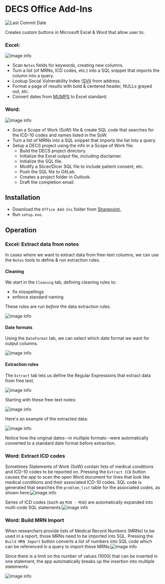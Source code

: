 # DECS Office Add-Ins
![Last Commit Date](./.github/badges/last-commit-badge.svg?dummy=8484744)

Creates custom buttons in Microsoft Excel & Word that allow user to:
### Excel:
![image info](./DECS%20Excel%20Add-Ins/pictures/toolbar.png) 

* Scan `Notes` fields for keywords, creating new columns.
* Turn a list (of MRNs, ICD codes, etc.) into a SQL snippet that imports the column into a query.
* Lookup Social Vulnerability Index ([SVI](https://www.atsdr.cdc.gov/placeandhealth/svi/index.html)) from address.
* Format a page of results with bold & centered header, NULLs grayed out, etc.
* Convert dates from [MUMPS](https://en.wikipedia.org/wiki/MUMPS) to Excel standard.
### Word: 
![image info](./DECS%20Word%20Add-Ins/pictures/toolbar.png)
* Scan a Scope of Work (SoW) file & create SQL code that searches for the ICD-10 codes and names listed in the SoW.
* Turn a list of MRNs into a SQL snippet that imports the list into a query.
* Setup a DECS project using the info in a Scope of Work file:
    - Build the DECS project directory.
    - Initialize the Excel output file, including disclaimer.
    - Initialize the SQL file.
    - Modify a Slicer/Dicer SQL file to include patient consent, etc.
    - Push the SQL file to GitLab.
    - Creates a project folder in Outlook.
    - Draft the completion email.

## Installation
* Download the `Office Add-Ins` folder from [Sharepoint.](https://ucsdhs.sharepoint.com/:f:/t/ACTRI-BMI-DECSPrivate/EhFYD_9zfX9GsNRN9enCMzABFKg6wmPh13zY_ps2qRJHSg?e=KYFZeG)
* Run `setup.exe`.

## Operation
### Excel: Extract data from notes
In cases where we want to extract data from free-text columns, we can use the `Notes` tools to define & run extraction rules.
#### Cleaning
We start in the `Cleaning` tab, defining cleaning rules to:
* fix misspellings
* enforce standard naming

These rules are run *before* the data extraction rules.

![image info](./DECS%20Excel%20Add-Ins/pictures/cleaning%20rules.png)
#### Date formats
Using the `DateFormat` tab, we can select which date format we want for output columns.

![image info](./DECS%20Excel%20Add-Ins/pictures/date%20formats.png)
#### Extraction rules
The `Extract` tab lets us define the Regular Expressions that extract data from free text.

![image info](./DECS%20Excel%20Add-Ins/pictures/extraction%20rules.png)

Starting with these free-text notes:

![image info](./DECS%20Excel%20Add-Ins/pictures/notes%20raw.png)

Here's an example of the extracted data:

![image info](./DECS%20Excel%20Add-Ins/pictures/notes%20results.png)

Notice how the original dates--in multiple formats--were automatically converted to a standard date format before extraction.

### Word: Extract ICD codes
Sometimes Statements of Work (SoW) contain lists of medical conditions and ICD-10 codes to be reported on.
Pressing the `Extract ICD` button causes the app to scan the open Word document for lines that look like medical conditions and their associated ICD-10 codes. SQL code is generated that searches the `problem_list` table for the associated codes, as shown here:![image info](./DECS%20Word%20Add-Ins/pictures/ICD%20to%20sql%20basic.png)

Series of ICD codes (such as `M30 - M36`) are automatically expanded into multi-code SQL statements:![image info](./DECS%20Word%20Add-Ins/pictures/series%20expansion%20sql.png)

### Word: Build MRN Import
When researchers provide lists of Medical Record Numbers (MRNs) to be used in a report, those MRNs need to be imported into SQL. Pressing the `Build MRN Import` button converts a list of numbers into SQL code which can be referenced in a query to import these MRNs:![image info](./DECS%20Word%20Add-Ins/pictures/MRN%20list%20to%20sql%20top.png)

Since there is a limit on the number of values (1000) that can be inserted in one statement, the app automatically breaks up the insertion into multiple statements:

![image info](./DECS%20Word%20Add-Ins/pictures/MRN%20list%20break.png)
